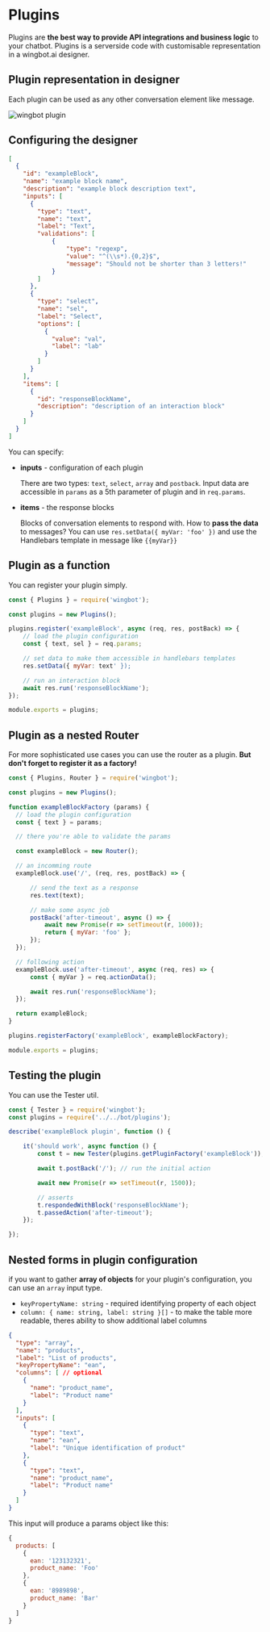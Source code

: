 # Plugins

Plugins are **the best way to provide API integrations and business logic** to your chatbot. Plugins is a serverside code with customisable representation in a wingbot.ai designer.

## Plugin representation in designer

Each plugin can be used as any other conversation element like message.

![wingbot plugin](./plugins.png "Wingbot Chatbot Plugin")

## Configuring the designer

```json
[
  {
    "id": "exampleBlock",
    "name": "example block name",
    "description": "example block description text",
    "inputs": [
      {
        "type": "text",
        "name": "text",
        "label": "Text",
        "validations": [
            {
                "type": "regexp",
                "value": "^(\\s*).{0,2}$",
                "message": "Should not be shorter than 3 letters!"
            }
        ]
      },
      {
        "type": "select",
        "name": "sel",
        "label": "Select",
        "options": [
          {
            "value": "val",
            "label": "lab"
          }
        ]
      }
    ],
    "items": [
      {
        "id": "responseBlockName",
        "description": "description of an interaction block"
      }
    ]
  }
]
```

You can specify:

- **inputs** - configuration of each plugin

    There are two types: `text`, `select`, `array` and `postback`. Input data are accessible in `params` as a 5th parameter of plugin and in `req.params`.

- **items** - the response blocks

    Blocks of conversation elements to respond with. How to **pass the data** to messages? You can use `res.setData({ myVar: 'foo' })` and use the Handlebars template in message like `{{myVar}}`

## Plugin as a function

You can register your plugin simply.

```javascript
const { Plugins } = require('wingbot');

const plugins = new Plugins();

plugins.register('exampleBlock', async (req, res, postBack) => {
    // load the plugin configuration
    const { text, sel } = req.params;

    // set data to make them accessible in handlebars templates
    res.setData({ myVar: text' });

    // run an interaction block
    await res.run('responseBlockName');
});

module.exports = plugins;
```

## Plugin as a nested Router

For more sophisticated use cases you can use the router as a plugin. **But don't forget to register it as a factory!**

```javascript
const { Plugins, Router } = require('wingbot');

const plugins = new Plugins();

function exampleBlockFactory (params) {
  // load the plugin configuration
  const { text } = params;

  // there you're able to validate the params

  const exampleBlock = new Router();

  // an incomming route
  exampleBlock.use('/', (req, res, postBack) => {

      // send the text as a response
      res.text(text);

      // make some async job
      postBack('after-timeout', async () => {
          await new Promise(r => setTimeout(r, 1000));
          return { myVar: 'foo' };
      });
  });

  // following action
  exampleBlock.use('after-timeout', async (req, res) => {
      const { myVar } = req.actionData();

      await res.run('responseBlockName');
  });

  return exampleBlock;
}

plugins.registerFactory('exampleBlock', exampleBlockFactory);

module.exports = plugins;
```

## Testing the plugin

You can use the Tester util.

```javascript
const { Tester } = require('wingbot');
const plugins = require('../../bot/plugins');

describe('exampleBlock plugin', function () {

    it('should work', async function () {
        const t = new Tester(plugins.getPluginFactory('exampleBlock'));

        await t.postBack('/'); // run the initial action

        await new Promise(r => setTimeout(r, 1500));

        // asserts
        t.respondedWithBlock('responseBlockName');
        t.passedAction('after-timeout');
    });

});
```

## Nested forms in plugin configuration

if you want to gather **array of objects** for your plugin's configuration, you can use an `array` input type.

- `keyPropertyName: string` - required identifying property of each object
- `column: { name: string, label: string }[]` - to make the table more readable, theres ability to show additional label columns

```json
{
  "type": "array",
  "name": "products",
  "label": "List of products",
  "keyPropertyName": "ean",
  "columns": [ // optional
    {
      "name": "product_name",
      "label": "Product name"
    }
  ],
  "inputs": [
    {
      "type": "text",
      "name": "ean",
      "label": "Unique identification of product"
    },
    {
      "type": "text",
      "name": "product_name",
      "label": "Product name"
    }
  ]
}
```

This input will produce a params object like this:

```javascript
{
  products: [
    {
      ean: '123132321',
      product_name: 'Foo'
    },
    {
      ean: '8989898',
      product_name: 'Bar'
    }
  ]
}
```
